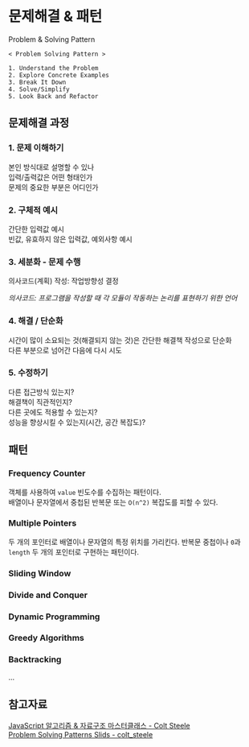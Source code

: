 # 문제해결 & 패턴
Problem & Solving Pattern

```
< Problem Solving Pattern >

1. Understand the Problem
2. Explore Concrete Examples
3. Break It Down
4. Solve/Simplify
5. Look Back and Refactor
```

문제해결 과정
--
### 1. 문제 이해하기
본인 방식대로 설명할 수 있나    
입력/출력값은 어떤 형태인가   
문제의 중요한 부분은 어디인가    

### 2. 구체적 예시
간단한 입력값 예시    
빈값, 유효하지 않은 입력값, 예외사항 예시   
	
### 3. 세분화 - 문제 수행
의사코드(계획) 작성: 작업방향성 결정   

*의사코드: 프로그램을 작성할 때 각 모듈이 작동하는 논리를 표현하기 위한 언어* 

### 4. 해결 / 단순화
시간이 많이 소요되는 것(해결되지 않는 것)은 간단한 해결책 작성으로 단순화   
다른 부분으로 넘어간 다음에 다시 시도   

### 5. 수정하기
다른 접근방식 있는지?    
해결책이 직관적인지?   
다른 곳에도 적용할 수 있는지?    
성능을 향상시킬 수 있는지(시간, 공간 복잡도)?    

패턴
--
### Frequency Counter   
객체를 사용하여 `value` 빈도수를 수집하는 패턴이다.   
배열이나 문자열에서 중첩된 반복문 또는 `O(n^2)` 복잡도를 피할 수 있다.

### Multiple Pointers   
두 개의 포인터로 배열이나 문자열의 특정 위치를 가리킨다. 
반복문 중첩이나 `0`과 `length` 두 개의 포인터로 구현하는 패턴이다. 

### Sliding Window    
### Divide and Conquer    
### Dynamic Programming   
### Greedy Algorithms   
### Backtracking    
...

참고자료
--
[JavaScript 알고리즘 & 자료구조 마스터클래스 - Colt Steele](https://www.udemy.com/course/best-javascript-data-structures/?couponCode=SKILLS4SALEA)  
[Problem Solving Patterns Slids - colt_steele](https://cs.slides.com/colt_steele/problem-solving-patterns#/33)